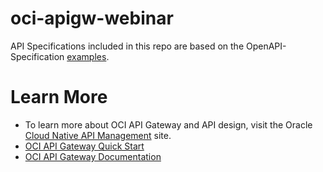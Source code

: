 # oci-apigw-webinar
API Specifications included in this repo are based on the OpenAPI-Specification [examples](https://github.com/OAI/OpenAPI-Specification/tree/master/examples).

# Learn More
* To learn more about OCI API Gateway and API design, visit the Oracle [Cloud Native API Management](https://www.oracle.com/cloud-native/api-management/) site.
* [OCI API Gateway Quick Start](https://docs.oracle.com/en-us/iaas/Content/APIGateway/Tasks/apigatewayquickstartsetupcreatedeploy.htm#apigatewayquickstartsetupcreatedeploy)
* [OCI API Gateway Documentation](https://docs.cloud.oracle.com/en-us/iaas/Content/APIGateway/Concepts/apigatewayoverview.htm)